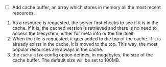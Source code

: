 - [ ] Add cache buffer, an array which stores in memory all the most recent resources.  
1. As a resource is requested, the server first checks to see if it is in the cache. If it is, the cached version is retrieved and there is no need to access the filesystem, either for meta info or the file itself.
2. When the file is requested, it gets added to the top of the cache. If it is already exists in the cache, it is moved to the top. This way, the most popular resources are always in the cache.
3. the `cache_size` config option defines, in megabytes, the size of the cache buffer. The default size will be set to 100MB.
